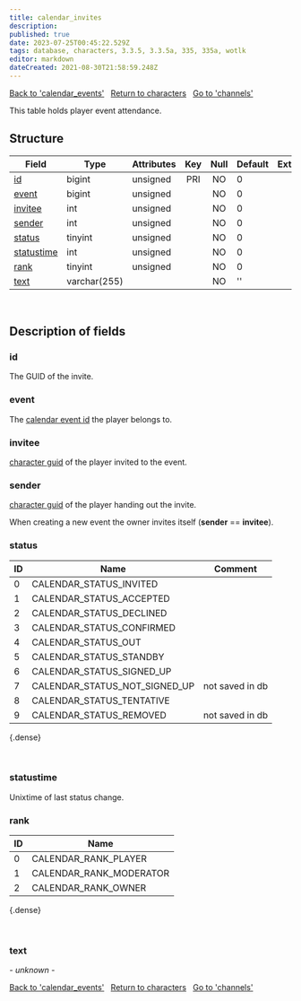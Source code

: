 ```yaml
---
title: calendar_invites
description: 
published: true
date: 2023-07-25T00:45:22.529Z
tags: database, characters, 3.3.5, 3.3.5a, 335, 335a, wotlk
editor: markdown
dateCreated: 2021-08-30T21:58:59.248Z
---
```


<a href="https://trinitycore.info/en/database/335/characters/calendar_events" class="mt-5 v-btn v-btn--depressed v-btn--flat v-btn--outlined theme--light v-size--default darkblue--text text--lighten-3"><span class="v-btn__content"><i aria-hidden="true" class="v-icon notranslate v-icon--left mdi mdi-arrow-left theme--light"></i><span>Back to 'calendar_events'</span></span></a>&nbsp;&nbsp;&nbsp;<a href="https://trinitycore.info/en/database/335/characters/home" class="mt-5 v-btn v-btn--depressed v-btn--flat v-btn--outlined theme--light v-size--default darkblue--text text--lighten-3"><span class="v-btn__content"><i aria-hidden="true" class="v-icon notranslate v-icon--left mdi mdi-home-outline theme--light"></i><span>Return to characters</span></span></a>&nbsp;&nbsp;&nbsp;<a href="https://trinitycore.info/en/database/335/characters/channels" class="mt-5 v-btn v-btn--depressed v-btn--flat v-btn--outlined theme--light v-size--default darkblue--text text--lighten-3"><span class="v-btn__content"><span>Go to 'channels'</span><i aria-hidden="true" class="v-icon notranslate v-icon--right mdi mdi-arrow-right theme--light"></i></span></a>

This table holds player event attendance.

## Structure

| Field | Type | Attributes | Key | Null | Default | Extra | Comment |
| --- | --- | --- | :---: | :---: | --- | --- | --- |
| [id](#id-alt) | bigint | unsigned | PRI | NO | 0 |  |  |
| [event](#event) | bigint | unsigned |  | NO | 0 |  |  |
| [invitee](#invitee) | int | unsigned |  | NO | 0 |  |  |
| [sender](#sender) | int | unsigned |  | NO | 0 |  |  |
| [status](#status) | tinyint | unsigned |  | NO | 0 |  |  |
| [statustime](#statustime) | int | unsigned |  | NO | 0 |  |  |
| [rank](#rank) | tinyint | unsigned |  | NO | 0 |  |  |
| [text](#text) | varchar(255) |  |  | NO | '' |  |  |
&nbsp;
## Description of fields

### id <!-- {#id-alt} -->
The GUID of the invite.
&nbsp;

### event
The [calendar event id](../characters/calendar_events#id) the player belongs to.
&nbsp;

### invitee
[character guid](../characters/characters#guid) of the player invited to the event.
&nbsp;

### sender
[character guid](../characters/characters#guid) of the player handing out the invite.

When creating a new event the owner invites itself (**sender** == **invitee**).
&nbsp;

### status
| ID | Name | Comment |
|----|------|---------|
| 0 | CALENDAR_STATUS_INVITED |  |
| 1 | CALENDAR_STATUS_ACCEPTED |  |
| 2 | CALENDAR_STATUS_DECLINED |  |
| 3 | CALENDAR_STATUS_CONFIRMED |  |
| 4 | CALENDAR_STATUS_OUT |  |
| 5 | CALENDAR_STATUS_STANDBY |  |
| 6 | CALENDAR_STATUS_SIGNED_UP |  |
| 7 | CALENDAR_STATUS_NOT_SIGNED_UP | not saved in db |
| 8 | CALENDAR_STATUS_TENTATIVE |  |
| 9 | CALENDAR_STATUS_REMOVED | not saved in db |
{.dense}

&nbsp;

### statustime
Unixtime of last status change.
&nbsp;

### rank
| ID | Name |
|----|------|
| 0 | CALENDAR_RANK_PLAYER |
| 1 | CALENDAR_RANK_MODERATOR |
| 2 | CALENDAR_RANK_OWNER |
{.dense}

&nbsp;

### text
*- unknown -*
&nbsp;

<a href="https://trinitycore.info/en/database/335/characters/calendar_events" class="mt-5 v-btn v-btn--depressed v-btn--flat v-btn--outlined theme--light v-size--default darkblue--text text--lighten-3"><span class="v-btn__content"><i aria-hidden="true" class="v-icon notranslate v-icon--left mdi mdi-arrow-left theme--light"></i><span>Back to 'calendar_events'</span></span></a>&nbsp;&nbsp;&nbsp;<a href="https://trinitycore.info/en/database/335/characters/home" class="mt-5 v-btn v-btn--depressed v-btn--flat v-btn--outlined theme--light v-size--default darkblue--text text--lighten-3"><span class="v-btn__content"><i aria-hidden="true" class="v-icon notranslate v-icon--left mdi mdi-home-outline theme--light"></i><span>Return to characters</span></span></a>&nbsp;&nbsp;&nbsp;<a href="https://trinitycore.info/en/database/335/characters/channels" class="mt-5 v-btn v-btn--depressed v-btn--flat v-btn--outlined theme--light v-size--default darkblue--text text--lighten-3"><span class="v-btn__content"><span>Go to 'channels'</span><i aria-hidden="true" class="v-icon notranslate v-icon--right mdi mdi-arrow-right theme--light"></i></span></a>
